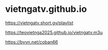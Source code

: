 # vietngatv.github.io

https://vietngatv.short.gy/playlist

https://teovietnga2025.github.io/vietngatv.m3u

https://byvn.net/coban66
